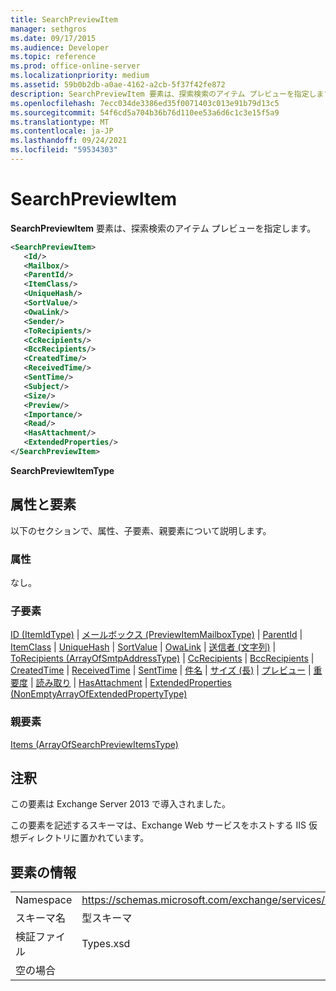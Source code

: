 ```yaml
---
title: SearchPreviewItem
manager: sethgros
ms.date: 09/17/2015
ms.audience: Developer
ms.topic: reference
ms.prod: office-online-server
ms.localizationpriority: medium
ms.assetid: 59b0b2db-a0ae-4162-a2cb-5f37f42fe872
description: SearchPreviewItem 要素は、探索検索のアイテム プレビューを指定します。
ms.openlocfilehash: 7ecc034de3386ed35f0071403c013e91b79d13c5
ms.sourcegitcommit: 54f6cd5a704b36b76d110ee53a6d6c1c3e15f5a9
ms.translationtype: MT
ms.contentlocale: ja-JP
ms.lasthandoff: 09/24/2021
ms.locfileid: "59534303"
---
```

# <a name="searchpreviewitem"></a>SearchPreviewItem

**SearchPreviewItem** 要素は、探索検索のアイテム プレビューを指定します。 
  
```XML
<SearchPreviewItem>
   <Id/>
   <Mailbox/>
   <ParentId/>
   <ItemClass/>
   <UniqueHash/>
   <SortValue/>
   <OwaLink/>
   <Sender/>
   <ToRecipients/>
   <CcRecipients/>
   <BccRecipients/>
   <CreatedTime/>
   <ReceivedTime/>
   <SentTime/>
   <Subject/>
   <Size/>
   <Preview/>
   <Importance/>
   <Read/>
   <HasAttachment/>
   <ExtendedProperties/>
</SearchPreviewItem>
```

 **SearchPreviewItemType**
## <a name="attributes-and-elements"></a>属性と要素

以下のセクションで、属性、子要素、親要素について説明します。
  
### <a name="attributes"></a>属性

なし。
  
### <a name="child-elements"></a>子要素

[ID (ItemIdType)](id-itemidtype.md)  | [メールボックス (PreviewItemMailboxType)](mailbox-previewitemmailboxtype.md)  | [ParentId](parentid.md)  | [ItemClass](itemclass.md)  | [UniqueHash](uniquehash.md)  | [SortValue](sortvalue.md)  | [OwaLink](owalink.md)  | [送信者 (文字列)](sender-string.md)  | [ToRecipients (ArrayOfSmtpAddressType)](torecipients-arrayofsmtpaddresstype.md)  | [CcRecipients](ccrecipients.md)  | [BccRecipients](bccrecipients.md)  | [CreatedTime](createdtime.md)  | [ReceivedTime](receivedtime.md)  | [SentTime](senttime.md)  | [件名](subject.md)  | [サイズ (長)](size-long.md)  | [プレビュー](preview-ex15websvcsotherref.md)  | [重要度](importance.md)  | [読み取り](read.md)  | [HasAttachment](hasattachment.md)  | [ExtendedProperties (NonEmptyArrayOfExtendedPropertyType)](extendedproperties-nonemptyarrayofextendedpropertytype.md)
  
### <a name="parent-elements"></a>親要素

[Items (ArrayOfSearchPreviewItemsType)](items-arrayofsearchpreviewitemstype.md)
  
## <a name="remarks"></a>注釈

この要素は Exchange Server 2013 で導入されました。
  
この要素を記述するスキーマは、Exchange Web サービスをホストする IIS 仮想ディレクトリに置かれています。
  
## <a name="element-information"></a>要素の情報

|||
|:-----|:-----|
|Namespace  <br/> |https://schemas.microsoft.com/exchange/services/2006/types  <br/> |
|スキーマ名  <br/> |型スキーマ  <br/> |
|検証ファイル  <br/> |Types.xsd  <br/> |
|空の場合  <br/> ||
   

